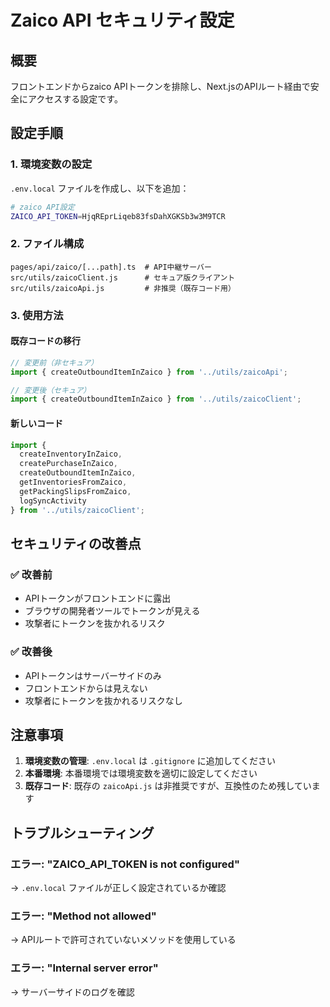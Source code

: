 # Zaico API セキュリティ設定

## 概要
フロントエンドからzaico APIトークンを排除し、Next.jsのAPIルート経由で安全にアクセスする設定です。

## 設定手順

### 1. 環境変数の設定
`.env.local` ファイルを作成し、以下を追加：

```bash
# zaico API設定
ZAICO_API_TOKEN=HjqREprLiqeb83fsDahXGKSb3w3M9TCR
```

### 2. ファイル構成
```
pages/api/zaico/[...path].ts  # API中継サーバー
src/utils/zaicoClient.js      # セキュア版クライアント
src/utils/zaicoApi.js         # 非推奨（既存コード用）
```

### 3. 使用方法

#### 既存コードの移行
```javascript
// 変更前（非セキュア）
import { createOutboundItemInZaico } from '../utils/zaicoApi';

// 変更後（セキュア）
import { createOutboundItemInZaico } from '../utils/zaicoClient';
```

#### 新しいコード
```javascript
import { 
  createInventoryInZaico,
  createPurchaseInZaico,
  createOutboundItemInZaico,
  getInventoriesFromZaico,
  getPackingSlipsFromZaico,
  logSyncActivity
} from '../utils/zaicoClient';
```

## セキュリティの改善点

### ✅ 改善前
- APIトークンがフロントエンドに露出
- ブラウザの開発者ツールでトークンが見える
- 攻撃者にトークンを抜かれるリスク

### ✅ 改善後
- APIトークンはサーバーサイドのみ
- フロントエンドからは見えない
- 攻撃者にトークンを抜かれるリスクなし

## 注意事項

1. **環境変数の管理**: `.env.local` は `.gitignore` に追加してください
2. **本番環境**: 本番環境では環境変数を適切に設定してください
3. **既存コード**: 既存の `zaicoApi.js` は非推奨ですが、互換性のため残しています

## トラブルシューティング

### エラー: "ZAICO_API_TOKEN is not configured"
→ `.env.local` ファイルが正しく設定されているか確認

### エラー: "Method not allowed"
→ APIルートで許可されていないメソッドを使用している

### エラー: "Internal server error"
→ サーバーサイドのログを確認



